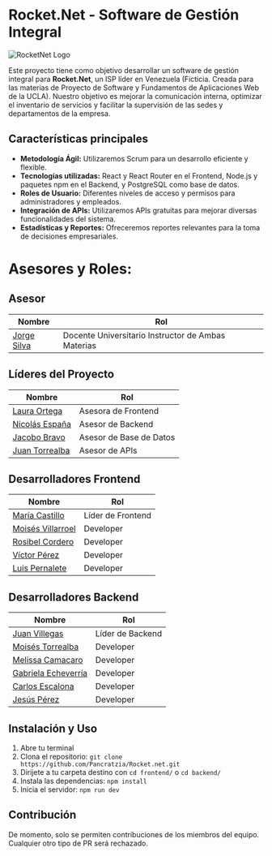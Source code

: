# Rocket.Net - Software de Gestión Integral

![RocketNet Logo](https://url-del-logo.com)

Este proyecto tiene como objetivo desarrollar un software de gestión integral para **Rocket.Net**, un ISP líder en Venezuela (Ficticia. Creada para las materias de Proyecto de Software y Fundamentos de Aplicaciones Web de la UCLA). Nuestro objetivo es mejorar la comunicación interna, optimizar el inventario de servicios y facilitar la supervisión de las sedes y departamentos de la empresa.

## Características principales

- **Metodología Ágil:** Utilizaremos Scrum para un desarrollo eficiente y flexible.
- **Tecnologías utilizadas:** React y React Router en el Frontend, Node.js y paquetes npm en el Backend, y PostgreSQL como base de datos.
- **Roles de Usuario:** Diferentes niveles de acceso y permisos para administradores y empleados.
- **Integración de APIs:** Utilizaremos APIs gratuitas para mejorar diversas funcionalidades del sistema.
- **Estadísticas y Reportes:** Ofreceremos reportes relevantes para la toma de decisiones empresariales.

# **Asesores y Roles:**

## Asesor

| Nombre          | Rol                   |
|-----------------|-----------------------|
| [Jorge Silva](https://github.com/jsilvaalvarez "Profile")   | Docente Universitario Instructor de Ambas Materias   |

## Líderes del Proyecto

| Nombre          | Rol                   |
|-----------------|-----------------------|
| [Laura Ortega](https://github.com/Pancratzia "Profile")    | Asesora de Frontend   |
| [Nicolás España](https://github.com/NicolasEspana "Profile")  | Asesor de Backend     |
| [Jacobo Bravo](https://github.com/jacobobravo30 "Profile")     | Asesor de Base de Datos |
| [Juan Torrealba](https://github.com/JuanTorrealba "Profile")   | Asesor de APIs        |

## Desarrolladores Frontend

| Nombre          | Rol                   |
|-----------------|-----------------------|
| [María Castillo](https://github.com/marfcastillo "Profile")  | Líder de Frontend   |
| [Moisés Villarroel](https://github.com/MoisesV2605 "Profile")  | Developer   |
| [Rosibel Cordero ](https://github.com/none "Profile")  | Developer  |
| [Víctor Pérez](https://github.com/Victorgpm97 "Profile")  | Developer   |
| [Luis Pernalete](https://github.com/Alejandro19977 "Profile")  | Developer  |

## Desarrolladores Backend

| Nombre          | Rol                   |
|-----------------|-----------------------|
| [Juan Villegas](https://github.com/juan436 "Profile")     | Líder de Backend   |
| [Moisés Torrealba](https://github.com/MoiMetd "Profile")  | Developer   |
| [Melissa Camacaro](https://github.com/Mel270101 "Profile")  | Developer  |
| [Gabriela Echeverría](https://github.com/gabaechv "Profile")  | Developer   |
| [Carlos Escalona](https://github.com/CalOwO278 "Profile")  | Developer  |
| [Jesús Pérez](https://github.com/JEPerezGomez "Profile")  | Developer  |

## Instalación y Uso

1. Abre tu terminal
2. Clona el repositorio: `git clone https://github.com/Pancratzia/Rocket.net.git`
3. Dirijete a tu carpeta destino con `cd frontend/` o `cd backend/` 
4. Instala las dependencias: `npm install`
5. Inicia el servidor: `npm run dev`

## Contribución

De momento, solo se permiten contribuciones de los miembros del equipo. Cualquier otro tipo de PR será rechazado.
